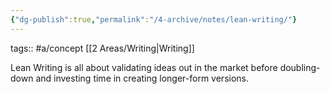 ```yaml
---
{"dg-publish":true,"permalink":"/4-archive/notes/lean-writing/"}
---
```


tags:: #a/concept [[2 Areas/Writing\|Writing]]

Lean Writing is all about validating ideas out in the market before doubling-down and investing time in creating longer-form versions.